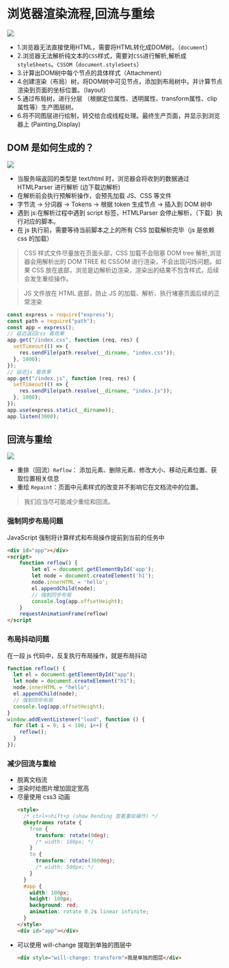 # 浏览器渲染流程,回流与重绘

![](/images/net/render.jpg)

- 1.浏览器无法直接使用HTML，需要将HTML转化成DOM树。（`document`）
- 2.浏览器无法解析纯文本的`CSS`样式，需要对`CSS`进行解析,解析成`styleSheets`。`CSSOM`（`document.styleSeets`）
- 3.计算出DOM树中每个节点的具体样式（Attachment）
- 4.创建渲染（布局）树，将DOM树中可见节点，添加到布局树中。并计算节点渲染到页面的坐标位置。（layout）
- 5.通过布局树，进行分层 （根据定位属性、透明属性、transform属性、clip属性等）生产图层树。
- 6.将不同图层进行绘制，转交给合成线程处理。最终生产页面，并显示到浏览器上 (Painting,Display)

## DOM 是如何生成的？

![](/images/net/dom-render.jpg)

- 当服务端返回的类型是 text/html 时，浏览器会将收到的数据通过 HTMLParser 进行解析 (边下载边解析)
- 在解析前会执行预解析操作，会预先加载 JS、CSS 等文件
- 字节流 -> 分词器 -> Tokens -> 根据 token 生成节点 -> 插入到 DOM 树中
- 遇到 js:在解析过程中遇到 script 标签，HTMLParser 会停止解析，（下载）执行对应的脚本。
- 在 js 执行前，需要等待当前脚本之上的所有 CSS 加载解析完毕（js 是依赖 css 的加载）

> CSS 样式文件尽量放在页面头部，CSS 加载不会阻塞 DOM tree 解析,浏览器会用解析出的 DOM TREE 和 CSSOM 进行渲染，不会出现闪烁问题。如果 CSS 放在底部，浏览是边解析边渲染，渲染出的结果不包含样式，后续会发生重绘操作。
> 

> JS 文件放在 HTML 底部，防止 JS 的加载、解析、执行堵塞页面后续的正常渲染

```js
const express = require("express");
const path = require("path");
const app = express();
// 延迟返回css 看效果
app.get("/index.css", function (req, res) {
  setTimeout(() => {
    res.sendFile(path.resolve(__dirname, "index.css"));
  }, 1000);
});
// 延迟js 看效果
app.get("/index.js", function (req, res) {
  setTimeout(() => {
    res.sendFile(path.resolve(__dirname, "index.js"));
  }, 1000);
});
app.use(express.static(__dirname));
app.listen(3000);
```

## 回流与重绘

![](/images/net/rerender.png)

- 重排（回流）`Reflow`： 添加元素、删除元素、修改大小、移动元素位置、获取位置相关信息
- 重绘 `Repaint`：页面中元素样式的改变并不影响它在文档流中的位置。

> 我们应当尽可能减少重绘和回流。

### 强制同步布局问题

JavaScript 强制将计算样式和布局操作提前到当前的任务中

```html
<div id="app"></div>
<script>
    function reflow() {
        let el = document.getElementById('app');
        let node = document.createElement('h1');
        node.innerHTML = 'hello';
        el.appendChild(node);
        // 强制同步布局
        console.log(app.offsetHeight);
    }
    requestAnimationFrame(reflow)
</script
```

### 布局抖动问题

在一段 js 代码中，反复执行布局操作，就是布局抖动

```js
function reflow() {
  let el = document.getElementById("app");
  let node = document.createElement("h1");
  node.innerHTML = "hello";
  el.appendChild(node);
  // 强制同步布局
  console.log(app.offsetHeight);
}
window.addEventListener("load", function () {
  for (let i = 0; i < 100; i++) {
    reflow();
  }
});
```

### 减少回流与重绘

- 脱离文档流
- 渲染时给图片增加固定宽高
- 尽量使用 css3 动画
  ```html
  <style>
    /* ctrl+shift+p (show Rending 查看重绘操作) */
    @keyframes rotate {
      from {
        transform: rotate(0deg);
        /* width: 100px; */
      }
      to {
        transform: rotate(360deg);
        /* width: 500px; */
      }
    }
    #app {
      width: 100px;
      height: 100px;
      background: red;
      animation: rotate 0.2s linear infinite;
    }
  </style>
  <div id="app"></div>
  ```
- 可以使用 will-change 提取到单独的图层中
  ``` html
  <div style="will-change: transform">我是单独的图层</div>
  ``` 